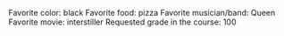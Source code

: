 Favorite color: black
Favorite food: pizza
Favorite musician/band: Queen 
Favorite movie: interstiller
Requested grade in the course: 100